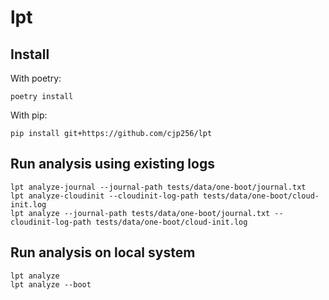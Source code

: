 # lpt

## Install

With poetry:
```
poetry install
```

With pip:
```
pip install git+https://github.com/cjp256/lpt
```

## Run analysis using existing logs

```
lpt analyze-journal --journal-path tests/data/one-boot/journal.txt
lpt analyze-cloudinit --cloudinit-log-path tests/data/one-boot/cloud-init.log
lpt analyze --journal-path tests/data/one-boot/journal.txt --cloudinit-log-path tests/data/one-boot/cloud-init.log
```

## Run analysis on local system

```
lpt analyze
lpt analyze --boot
```
